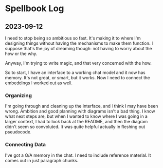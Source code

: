# Spellbook Log

## 2023-09-12

I need to stop being so ambitious so fast. It's making it to where I'm designing things without having the mechanisms to make them function. I suppose that's the joy of dreaming though: not having to worry about the how or the why.

Anyway, I'm trying to write magic, and that very concerned with the how.

So to start, I have an interface to a working chat model and it now has memory. It's not great, or smart, but it works. Now I need to connect the embeddings I worked out as well.

### Organizing

I'm going through and cleaning up the interface, and I think I may have been wrong. Ambition and good planning with diagrams isn't a bad thing. I know what next steps are, but when I wanted to know where I was going in a larger context, I had to look back at the README, and then the diagram didn't seem so convoluted. It was quite helpful actually in fleshing out pseudocode.

### Connecting Data

I've got a Q/A memory in the chat. I need to include reference material. It comes out in just paragraph chunks.
